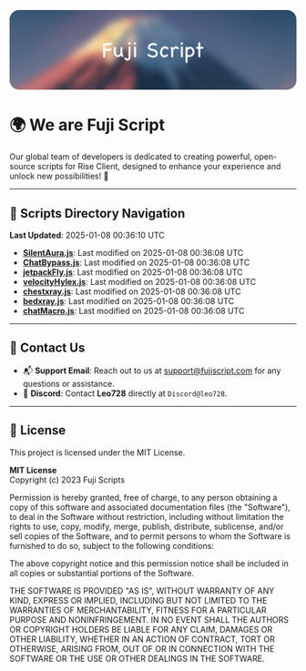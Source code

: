 ![Banner](.github/b.webp)

# 🌍 **We are Fuji Script**

Our global team of developers is dedicated to creating powerful, open-source scripts for Rise Client, designed to enhance your experience and unlock new possibilities! 🌟

---
<!-- SCRIPTS_NAVIGATION_START -->
## 📂 **Scripts Directory Navigation**

**Last Updated**: 2025-01-08 00:36:10 UTC

- **[SilentAura.js](scripts/SilentAura.js)**: Last modified on 2025-01-08 00:36:08 UTC
- **[ChatBypass.js](scripts/ChatBypass.js)**: Last modified on 2025-01-08 00:36:08 UTC
- **[jetpackFly.js](scripts/jetpackFly.js)**: Last modified on 2025-01-08 00:36:08 UTC
- **[velocityHylex.js](scripts/velocityHylex.js)**: Last modified on 2025-01-08 00:36:08 UTC
- **[chestxray.js](scripts/chestxray.js)**: Last modified on 2025-01-08 00:36:08 UTC
- **[bedxray.js](scripts/bedxray.js)**: Last modified on 2025-01-08 00:36:08 UTC
- **[chatMacro.js](scripts/chatMacro.js)**: Last modified on 2025-01-08 00:36:08 UTC

<!-- SCRIPTS_NAVIGATION_END -->

---

## 💬 **Contact Us**  
- 📬 **Support Email**: Reach out to us at [support@fujiscript.com](mailto:support@fujiscript.com) for any questions or assistance.  
- 💬 **Discord**: Contact **Leo728** directly at `Discord@leo728`.

---

## 📜 **License**

This project is licensed under the MIT License.  

**MIT License**  
Copyright (c) 2023 Fuji Scripts  

Permission is hereby granted, free of charge, to any person obtaining a copy of this software and associated documentation files (the "Software"), to deal in the Software without restriction, including without limitation the rights to use, copy, modify, merge, publish, distribute, sublicense, and/or sell copies of the Software, and to permit persons to whom the Software is furnished to do so, subject to the following conditions:  

The above copyright notice and this permission notice shall be included in all copies or substantial portions of the Software.  

THE SOFTWARE IS PROVIDED "AS IS", WITHOUT WARRANTY OF ANY KIND, EXPRESS OR IMPLIED, INCLUDING BUT NOT LIMITED TO THE WARRANTIES OF MERCHANTABILITY, FITNESS FOR A PARTICULAR PURPOSE AND NONINFRINGEMENT. IN NO EVENT SHALL THE AUTHORS OR COPYRIGHT HOLDERS BE LIABLE FOR ANY CLAIM, DAMAGES OR OTHER LIABILITY, WHETHER IN AN ACTION OF CONTRACT, TORT OR OTHERWISE, ARISING FROM, OUT OF OR IN CONNECTION WITH THE SOFTWARE OR THE USE OR OTHER DEALINGS IN THE SOFTWARE.  
